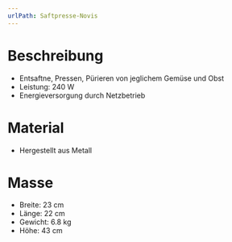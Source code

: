```yaml
---
urlPath: Saftpresse-Novis
---
```


# Beschreibung

- Entsaftne, Pressen, Pürieren von jeglichem Gemüse und Obst
- Leistung: 240 W
- Energieversorgung durch Netzbetrieb

# Material

- Hergestellt aus Metall

# Masse

- Breite: 23 cm
- Länge: 22 cm
- Gewicht: 6.8 kg
- Höhe: 43 cm
